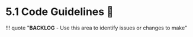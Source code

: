 # 5.1 Code Guidelines 🔴


!!! quote "**BACKLOG** - Use this area to identify issues or changes to make"